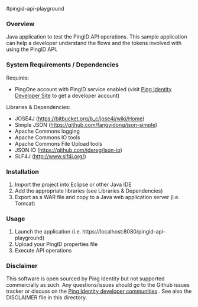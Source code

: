 #pingid-api-playground

### Overview

Java application to test the PingID API operations. This sample application can help a developer understand the flows and the tokens involved with using the PingID API.


### System Requirements / Dependencies

Requires:
 - PingOne account with PingID service enabled (visit [Ping Identity Developer Site] to get a developer account)

Libraries & Dependencies:
 - JOSE4J (https://bitbucket.org/b_c/jose4j/wiki/Home)
 - Simple JSON (https://github.com/fangyidong/json-simple)
 - Apache Commons logging
 - Apache Commons IO tools
 - Apache Commons File Upload tools
 - JSON IO (https://github.com/jdereg/json-io)
 - SLF4J (http://www.slf4j.org/)

 
### Installation
 
1. Import the project into Eclipse or other Java IDE
2. Add the appropriate libraries (see Libraries & Dependencies)
3. Export as a WAR file and copy to a Java web application server (i.e. Tomcat)


### Usage

1. Launch the application (i.e. https://localhost:8080/pingid-api-playground)
2. Upload your PingID properties file
3. Execute API operations


### Disclaimer

This software is open sourced by Ping Identity but not supported commercially as such. Any questions/issues should go to the Github issues tracker or discuss on the [Ping Identity developer communities] . See also the DISCLAIMER file in this directory.

[Ping Identity developer communities]: https://community.pingidentity.com/collaborate
[Ping Identity Developer Site]: https://developer.pingidentity.com/connect
